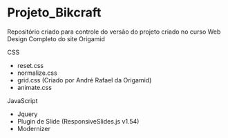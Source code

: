 # Projeto_Bikcraft
Repositório criado para controle do versão do projeto criado no curso Web Design Completo do site Origamid


CSS 

 - reset.css
 - normalize.css
 - grid.css (Criado por André Rafael da Origamid)
 - animate.css
 
 
 JavaScript
 
 - Jquery
 - Plugin de Slide (ResponsiveSlides.js v1.54)
 - Modernizer